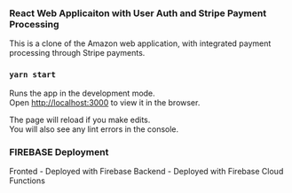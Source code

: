 ### React Web Applicaiton with User Auth and Stripe Payment Processing
This is a clone of the Amazon web application, with integrated payment processing through Stripe payments. 

### `yarn start`

Runs the app in the development mode.<br />
Open [http://localhost:3000](http://localhost:3000) to view it in the browser.

The page will reload if you make edits.<br />
You will also see any lint errors in the console.

### FIREBASE Deployment

Fronted - Deployed with Firebase
Backend - Deployed with Firebase Cloud Functions
